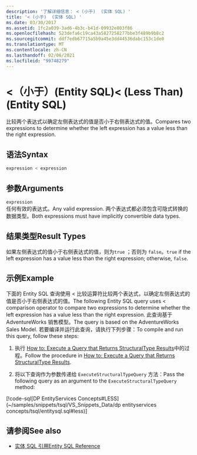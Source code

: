 ```yaml
---
description: '了解详细信息： < (小于)  (实体 SQL) '
title: '< (小于)  (实体 SQL) '
ms.date: 03/30/2017
ms.assetid: 1fc2a039-3ad6-4b3c-b41d-09932e803f86
ms.openlocfilehash: 523defa6c19ca43a5827258277bbe3f489b9b8c2
ms.sourcegitcommit: ddf7edb67715a5b9a45e3dd44536dabc153c1de0
ms.translationtype: MT
ms.contentlocale: zh-CN
ms.lasthandoff: 02/06/2021
ms.locfileid: "99748279"
---
```

# <a name="-less-than-entity-sql"></a><span data-ttu-id="c1bcf-103">\<（小于）(Entity SQL)</span><span class="sxs-lookup"><span data-stu-id="c1bcf-103">\< (Less Than) (Entity SQL)</span></span>

<span data-ttu-id="c1bcf-104">比较两个表达式以确定左侧表达式的值是否小于右侧表达式的值。</span><span class="sxs-lookup"><span data-stu-id="c1bcf-104">Compares two expressions to determine whether the left expression has a value less than the right expression.</span></span>  
  
## <a name="syntax"></a><span data-ttu-id="c1bcf-105">语法</span><span class="sxs-lookup"><span data-stu-id="c1bcf-105">Syntax</span></span>  
  
```sql  
expression < expression  
```  
  
## <a name="arguments"></a><span data-ttu-id="c1bcf-106">参数</span><span class="sxs-lookup"><span data-stu-id="c1bcf-106">Arguments</span></span>  

 `expression`  
 <span data-ttu-id="c1bcf-107">任何有效的表达式。</span><span class="sxs-lookup"><span data-stu-id="c1bcf-107">Any valid expression.</span></span> <span data-ttu-id="c1bcf-108">两个表达式都必须包含可隐式转换的数据类型。</span><span class="sxs-lookup"><span data-stu-id="c1bcf-108">Both expressions must have implicitly convertible data types.</span></span>  
  
## <a name="result-types"></a><span data-ttu-id="c1bcf-109">结果类型</span><span class="sxs-lookup"><span data-stu-id="c1bcf-109">Result Types</span></span>  

 <span data-ttu-id="c1bcf-110">如果左侧表达式的值小于右侧表达式的值，则为`true` ；否则为 `false`。</span><span class="sxs-lookup"><span data-stu-id="c1bcf-110">`true` if the left expression has a value less than the right expression; otherwise, `false`.</span></span>  
  
## <a name="example"></a><span data-ttu-id="c1bcf-111">示例</span><span class="sxs-lookup"><span data-stu-id="c1bcf-111">Example</span></span>  

 <span data-ttu-id="c1bcf-112">下面的 Entity SQL 查询使用 < 比较运算符比较两个表达式，以确定左侧表达式的值是否小于右侧表达式的值。</span><span class="sxs-lookup"><span data-stu-id="c1bcf-112">The following Entity SQL query uses < comparison operator to compare two expressions to determine whether the left expression has a value less than the right expression.</span></span> <span data-ttu-id="c1bcf-113">此查询基于 AdventureWorks 销售模型。</span><span class="sxs-lookup"><span data-stu-id="c1bcf-113">The query is based on the AdventureWorks Sales Model.</span></span> <span data-ttu-id="c1bcf-114">若要编译并运行此查询，请执行下列步骤：</span><span class="sxs-lookup"><span data-stu-id="c1bcf-114">To compile and run this query, follow these steps:</span></span>  
  
1. <span data-ttu-id="c1bcf-115">执行 [How to: Execute a Query that Returns StructuralType Results](../how-to-execute-a-query-that-returns-structuraltype-results.md)中的过程。</span><span class="sxs-lookup"><span data-stu-id="c1bcf-115">Follow the procedure in [How to: Execute a Query that Returns StructuralType Results](../how-to-execute-a-query-that-returns-structuraltype-results.md).</span></span>  
  
2. <span data-ttu-id="c1bcf-116">将以下查询作为参数传递给 `ExecuteStructuralTypeQuery` 方法：</span><span class="sxs-lookup"><span data-stu-id="c1bcf-116">Pass the following query as an argument to the `ExecuteStructuralTypeQuery` method:</span></span>  
  
 [!code-sql[DP EntityServices Concepts#LESS](~/samples/snippets/tsql/VS_Snippets_Data/dp entityservices concepts/tsql/entitysql.sql#less)]  
  
## <a name="see-also"></a><span data-ttu-id="c1bcf-117">请参阅</span><span class="sxs-lookup"><span data-stu-id="c1bcf-117">See also</span></span>

- [<span data-ttu-id="c1bcf-118">实体 SQL 引用</span><span class="sxs-lookup"><span data-stu-id="c1bcf-118">Entity SQL Reference</span></span>](entity-sql-reference.md)
